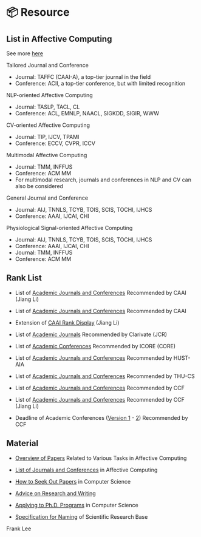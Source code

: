 # 📦 Resource

## List in Affective Computing
See more [here](https://github.com/lijfrank/Affective-Computing-Materials/)  

Tailored Journal and Conference
- Journal: TAFFC (CAAI-A), a top-tier journal in the field
- Conference: ACII, a top-tier conference, but with limited recognition

NLP-oriented Affective Computing
- Journal: TASLP, TACL, CL
- Conference: ACL, EMNLP, NAACL, SIGKDD, SIGIR, WWW

CV-oriented Affective Computing
- Journal: TIP, IJCV, TPAMI
- Conference: ECCV, CVPR, ICCV

Multimodal Affective Computing
- Journal: TMM, INFFUS
- Conference: ACM MM
- For multimodal research, journals and conferences in NLP and CV can also be considered

General Journal and Conference
- Journal: AIJ, TNNLS, TCYB, TOIS, SCIS, TOCHI, IJHCS
- Conference: AAAI, IJCAI, CHI

Physiological Signal-oriented Affective Computing
- Journal: AIJ, TNNLS, TCYB, TOIS, SCIS, TOCHI, IJHCS
- Conference: AAAI, IJCAI, CHI
- Journal: TMM, INFFUS
- Conference: ACM MM

## Rank List
- List of <a href="https://lijfrank.github.io/attaches/CAAI.html" class="no-underline">Academic Journals and Conferences</a> Recommended by CAAI (Jiang Li)

- List of <a href="attaches/CAAI.pdf" class="no-underline">Academic Journals and Conferences</a> Recommended by CAAI

- Extension of <a href="https://github.com/lijfrank/CAAI-Rank-Display" class="no-underline">CAAI Rank Display</a> (Jiang Li)

- List of <a href="https://jcr.clarivate.com/jcr/home" class="no-underline">Academic Journals</a> Recommended by Clarivate (JCR)

- List of <a href="https://portal.core.edu.au/conf-ranks/?search=&by=all&source=CORE2023&sort=arank&page=1" class="no-underline">Academic Conferences</a> Recommended by ICORE (CORE)

- List of <a href="attaches/HUST-AIA.pdf" class="no-underline">Academic Journals and Conferences</a> Recommended by HUST-AIA

- List of <a href="attaches/TH-CPL.pdf" class="no-underline">Academic Journals and Conferences</a> Recommended by THU-CS

- List of <a href="attaches/CCF.pdf" class="no-underline">Academic Journals and Conferences</a> Recommended by CCF

- List of <a href="https://lijfrank.github.io/attaches/CCF.html" class="no-underline">Academic Journals and Conferences</a> Recommended by CCF (Jiang Li)

- Deadline of Academic Conferences (<a href="https://ccfddl.github.io/" class="no-underline">Version 1</a> - <a href="https://ccfddl.top/" class="no-underline">2</a>) Recommended by CCF

<!-- - Ranks of <a href="https://ying-zhang.github.io/misc/2022-ccf-list" class="no-underline">Academic Conferences and Journals</a> Recommended by CCF (Ying-Zhang).-->

<!-- - Ranks of <a href="attaches/CCF-J-Chinese.pdf" class="no-underline">High-Quality Academic Journals in Computing</a> Recommended by CCF. -->

<!-- - Ranks of <a href="attaches/CAA-J.pdf" class="no-underline">Academic Journals</a> - <a href="attaches/CAA-C.pdf" class="no-underline">Conferences</a> Recommended by CAA. -->

## Material

- <a href="https://github.com/lijfrank/Affective-Computing-Materials/" class="no-underline">Overview of Papers</a> Related to Various Tasks in Affective Computing

- <a href="https://github.com/lijfrank/Affective-Computing-Materials/" class="no-underline">List of Journals and Conferences</a> in Affective Computing

- <a href="https://ying-zhang.github.io/misc/2016-we-love-paper/" class="no-underline">How to Seek Out Papers</a> in Computer Science

- <a href="http://www.cs.cmu.edu/afs/cs.cmu.edu/user/mleone/web/how-to.html" class="no-underline">Advice on Research and Writing</a>

- <a href="https://www.cs.cmu.edu/~harchol/gradschooltalk.pdf" class="no-underline">Applying to Ph.D. Programs</a> in Computer Science

- <a href="attaches/Naming.pdf" class="no-underline">Specification for Naming</a> of Scientific Research Base

<script type="text/javascript" id="clustrmaps" src="//clustrmaps.com/map_v2.js?d=23R2z4m_JZVSTgsDmm5jyVtCW6XzV89zcMPy5pwb4KY&cl=080808&t=tt&co=ffffff&cmo=3acc3a&cmn=ff5353&ct=808080&w=a"></script>

<div style="clear: both; text-align: left;">
<p>Frank Lee</p>
</div>
